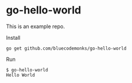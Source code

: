 # go-hello-world

This is an example repo.

Install

```
go get github.com/bluecodemonks/go-hello-world
```

Run

```
$ go-hello-world
Hello World
```